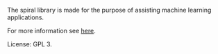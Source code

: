 ﻿The spiral library is made for the purpose of assisting machine learning applications.

For more information see <a href="https://abstractcontrol.wordpress.com/2015/12/24/introduction/">here</a>.

License: GPL 3.
